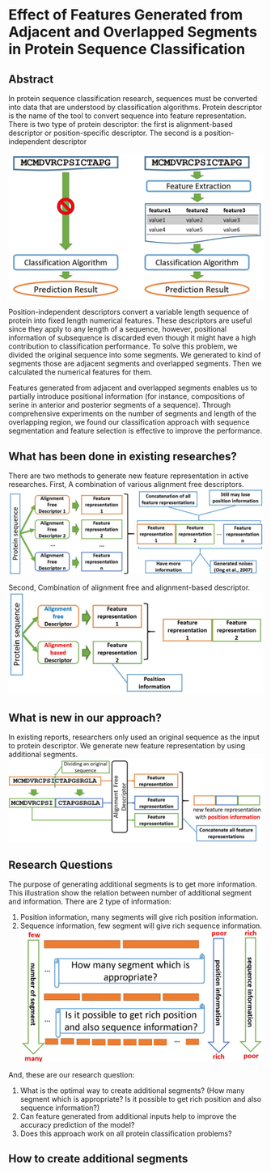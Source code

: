 # Effect of Features Generated from Adjacent and Overlapped Segments in Protein Sequence Classification

## Abstract
In protein sequence classification research, sequences must be converted into data that are understood by classification algorithms. Protein descriptor is the name of the tool to convert sequence into feature representation. There is two type of protein descriptor: the first is alignment-based descriptor or position-specific descriptor. The second is a position-independent descriptor

![feature extraction](https://github.com/rezafaisal/ProteinSequenceClassificationProject/blob/master/images/01.JPG)

Position-independent descriptors convert a variable length sequence of protein into fixed length numerical features. These descriptors are useful since they apply to any length of a sequence, however, positional information of subsequence is discarded even though it might have a high contribution to classification performance. To solve this problem, we divided the original sequence into some segments. We generated to kind of segments those are adjacent segments and overlapped segments. Then we calculated the numerical features for them.

Features generated from adjacent and overlapped segments enables us to partially introduce positional information (for instance, compositions of serine in anterior and posterior segments of a sequence). Through comprehensive experiments on the number of segments and length of the overlapping region, we found our classification approach with sequence segmentation and feature selection is effective to improve the performance. 

## What has been done in existing researches?
There are two methods to generate new feature representation in active researches. First, A combination of various alignment free descriptors.
![combination of alignment free descriptors](https://github.com/rezafaisal/ProteinSequenceClassificationProject/blob/master/images/02.JPG)

Second, Combination of alignment free and alignment-based descriptor.
![alignment free & alignment-based descriptors](https://github.com/rezafaisal/ProteinSequenceClassificationProject/blob/master/images/03.JPG)

## What is new in our approach?
In existing reports, researchers only used an original sequence as the input to protein descriptor. We generate new feature representation by using additional segments.
![what is new](https://github.com/rezafaisal/ProteinSequenceClassificationProject/blob/master/images/04.JPG)

## Research Questions
The purpose of generating additional segments is to get more information. This illustration show the relation between number of additional segment and information. There are 2 type of information:
1. Position information, many segments will give rich position information.
2. Sequence information, few segment will give rich sequence information.
![problem](https://github.com/rezafaisal/ProteinSequenceClassificationProject/blob/master/images/05.JPG)

And, these are our research question:
1. What is the optimal way to create additional segments? (How many segment which is appropriate? Is it possible to get rich position and also sequence information?)
2. Can feature generated from additional inputs help to improve the accuracy prediction of the model?
3. Does this approach work on all protein classification problems?

## How to create additional segments
